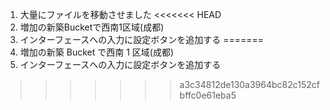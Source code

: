 1. 大量にファイルを移動させました
<<<<<<< HEAD
2. 増加の新築Bucketで西南1区域(成都)
3. インターフェースへの入力に設定ボタンを追加する
=======
2. 増加の新築 Bucket で西南 1 区域(成都)
3. インターフェースへの入力に設定ボタンを追加する
>>>>>>> a3c34812de130a3964bc82c152cfbffc0e61eba5
